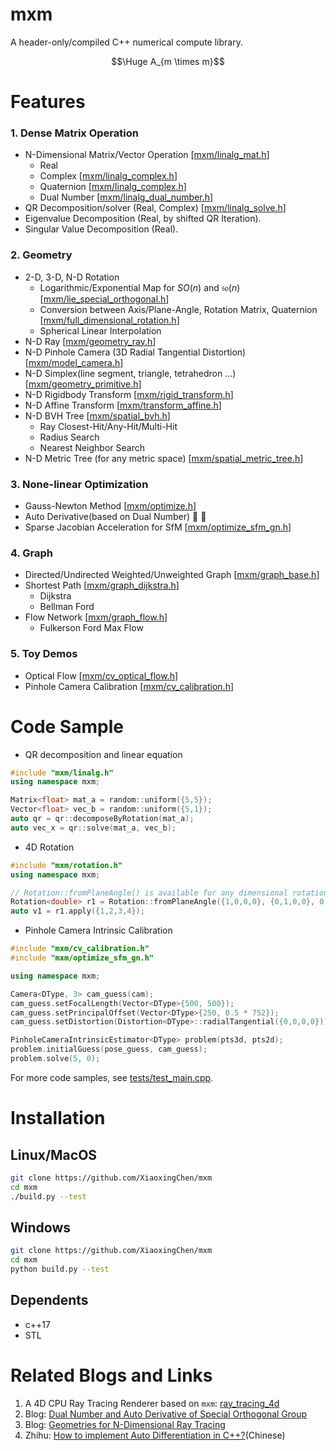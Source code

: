 # mxm

A header-only/compiled C++ numerical compute library.

<!-- <img src="https://render.githubusercontent.com/render/math?math=A_{m\times m}"> -->

$$\Huge A_{m \times m}$$

# Features

### 1. Dense Matrix Operation

- N-Dimensional Matrix/Vector Operation [<a href="./inc/mxm/linalg_mat.h">mxm/linalg_mat.h</a>]
    - Real
    - Complex [<a href="./inc/mxm/linalg_complex.h">mxm/linalg_complex.h</a>]
    - Quaternion [<a href="./inc/mxm/linalg_complex.h">mxm/linalg_complex.h</a>]
    - Dual Number [<a href="./inc/mxm/linalg_dual_number.h">mxm/linalg_dual_number.h</a>]
- QR Decomposition/solver (Real, Complex) [<a href="./inc/mxm/linalg_solve.h">mxm/linalg_solve.h</a>]
- Eigenvalue Decomposition (Real, by shifted QR Iteration).
- Singular Value Decomposition (Real).

### 2. Geometry

- 2-D, 3-D, N-D Rotation
    - Logarithmic/Exponential Map for $SO(n)$ and $\mathfrak{so}(n)$ [<a href="./inc/mxm/lie_special_orthogonal.h">mxm/lie_special_orthogonal.h</a>]
    - Conversion between Axis/Plane-Angle, Rotation Matrix, Quaternion [<a href="./inc/mxm/full_dimensional_rotation.h">mxm/full_dimensional_rotation.h</a>]
    - Spherical Linear Interpolation
- N-D Ray [<a href="./inc/mxm/geometry_ray.h">mxm/geometry_ray.h</a>]
- N-D Pinhole Camera (3D Radial Tangential Distortion) [<a href="./inc/mxm/model_camera.h">mxm/model_camera.h</a>]
- N-D Simplex(line segment, triangle, tetrahedron ...) [<a href="./inc/mxm/geometry_primitive.h">mxm/geometry_primitive.h</a>]
- N-D Rigidbody Transform [<a href="./inc/mxm/rigid_transform.h">mxm/rigid_transform.h</a>]
- N-D Affine Transform [<a href="./inc/mxm/transform_affine.h">mxm/transform_affine.h</a>]
- N-D BVH Tree [<a href="./inc/mxm/spatial_bvh.h">mxm/spatial_bvh.h</a>]
    - Ray Closest-Hit/Any-Hit/Multi-Hit
    - Radius Search
    - Nearest Neighbor Search
- N-D Metric Tree (for any metric space) [<a href="./inc/mxm/spatial_metric_tree.h">mxm/spatial_metric_tree.h</a>]

### 3. None-linear Optimization

- Gauss-Newton Method [<a href="./inc/mxm/optimize.h">mxm/optimize.h</a>]
- Auto Derivative(based on Dual Number) :star2: :star2:
- Sparse Jacobian Acceleration for SfM [<a href="./inc/mxm/optimize_sfm_gn.h">mxm/optimize_sfm_gn.h</a>]

### 4. Graph

- Directed/Undirected Weighted/Unweighted Graph [<a href="./inc/mxm/graph_base.h">mxm/graph_base.h</a>]
- Shortest Path [<a href="./inc/mxm/graph_dijkstra.h">mxm/graph_dijkstra.h</a>]
    - Dijkstra
    - Bellman Ford
- Flow Network [<a href="./inc/mxm/graph_flow.h">mxm/graph_flow.h</a>]
    - Fulkerson Ford Max Flow

### 5. Toy Demos
- Optical Flow [<a href="./inc/mxm/cv_optical_flow.h">mxm/cv_optical_flow.h</a>]
- Pinhole Camera Calibration [<a href="./inc/mxm/cv_calibration.h">mxm/cv_calibration.h</a>]


# Code Sample
- QR decomposition and linear equation

```cpp
#include "mxm/linalg.h"
using namespace mxm;

Matrix<float> mat_a = random::uniform({5,5});
Vector<float> vec_b = random::uniform({5,1});
auto qr = qr::decomposeByRotation(mat_a);
auto vec_x = qr::solve(mat_a, vec_b);
```

- 4D Rotation

```cpp
#include "mxm/rotation.h"
using namespace mxm;

// Rotation::fromPlaneAngle() is available for any dimensional rotation.
Rotation<double> r1 = Rotation::fromPlaneAngle({1,0,0,0}, {0,1,0,0}, 0.5);
auto v1 = r1.apply({1,2,3,4});
```

- Pinhole Camera Intrinsic Calibration

```cpp
#include "mxm/cv_calibration.h"
#include "mxm/optimize_sfm_gn.h"

using namespace mxm;

Camera<DType, 3> cam_guess(cam);
cam_guess.setFocalLength(Vector<DType>{500, 500});
cam_guess.setPrincipalOffset(Vector<DType>{250, 0.5 * 752});
cam_guess.setDistortion(Distortion<DType>::radialTangential({0,0,0,0}));

PinholeCameraIntrinsicEstimator<DType> problem(pts3d, pts2d);
problem.initialGuess(pose_guess, cam_guess);
problem.solve(5, 0);
```

For more code samples, see [tests/test_main.cpp](./tests/test_main.cpp).

# Installation

## Linux/MacOS

```sh
git clone https://github.com/XiaoxingChen/mxm
cd mxm
./build.py --test
```
## Windows
```sh
git clone https://github.com/XiaoxingChen/mxm
cd mxm
python build.py --test
```

## Dependents
- c++17
- STL

# Related Blogs and Links
1. A 4D CPU Ray Tracing Renderer based on `mxm`: [ray_tracing_4d](https://github.com/XiaoxingChen/ray_tracing_4d)
2. Blog: [Dual Number and Auto Derivative of Special Orthogonal Group](https://xiaoxingchen.github.io/2022/03/20/dual_number_auto_derivative_on_so3/)
3. Blog: [Geometries for N-Dimensional Ray Tracing](https://xiaoxingchen.github.io/2021/01/07/ray_tracing_4d_01/)
4. Zhihu: [How to implement Auto Differentiation in C++?](https://www.zhihu.com/question/48356514/answer/2446699680)(Chinese)
